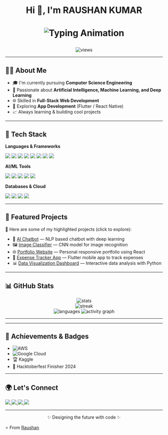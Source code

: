 <!-- Profile README -->

<h1 align="center">Hi 👋, I'm RAUSHAN KUMAR</h1>
<h1 align="center">
  <p align="center">
  <img src="https://readme-typing-svg.herokuapp.com?font=Fira+Code&weight=500&size=22&pause=1000&color=00F5D4&center=true&vCenter=true&width=550&lines=Turning+☕+into+Code;AI+%26+ML+Enthusiast;Building+Web+%26+Mobile+Apps;Always+Learning+%26+Exploring" alt="Typing Animation" />
  </p>
</h1>


<p align="center">
  <img src="https://komarev.com/ghpvc/?username=raushankr-30&label=Profile%20Views&color=ff69b4&style=plastic" alt="views" />
</p>



---

## 👨‍💻 About Me
- 🎓 I'm currently pursuing **Computer Science Engineering**
- 🤖 Passionate about **Artificial Intelligence, Machine Learning, and Deep Learning**
- 🌐 Skilled in **Full-Stack Web Development**
- 📱 Exploring **App Development** (Flutter / React Native)
- 📈 Always learning & building cool projects


---

## 🔧 Tech Stack

**Languages & Frameworks**
<p>
  <img src="https://img.shields.io/badge/Python-3776AB?style=for-the-badge&logo=python&logoColor=white"/>
  <img src="https://img.shields.io/badge/C++-00599C?style=for-the-badge&logo=cplusplus&logoColor=white"/>
  <img src="https://img.shields.io/badge/JavaScript-F7DF1E?style=for-the-badge&logo=javascript&logoColor=black"/>
  <img src="https://img.shields.io/badge/Java-ED8B00?style=for-the-badge&logo=openjdk&logoColor=white"/>
  <img src="https://img.shields.io/badge/React-20232A?style=for-the-badge&logo=react&logoColor=61DAFB"/>
  <img src="https://img.shields.io/badge/Node.js-43853D?style=for-the-badge&logo=node-dot-js&logoColor=white"/>
  <img src="https://img.shields.io/badge/Django-092E20?style=for-the-badge&logo=django&logoColor=white"/>
  <img src="https://img.shields.io/badge/Flutter-02569B?style=for-the-badge&logo=flutter&logoColor=white"/>
</p>

**AI/ML Tools**
<p>
  <img src="https://img.shields.io/badge/TensorFlow-FF6F00?style=for-the-badge&logo=tensorflow&logoColor=white"/>
  <img src="https://img.shields.io/badge/PyTorch-EE4C2C?style=for-the-badge&logo=pytorch&logoColor=white"/>
  <img src="https://img.shields.io/badge/scikit--learn-F7931E?style=for-the-badge&logo=scikit-learn&logoColor=white"/>
  <img src="https://img.shields.io/badge/Numpy-013243?style=for-the-badge&logo=numpy&logoColor=white"/>
  <img src="https://img.shields.io/badge/Pandas-150458?style=for-the-badge&logo=pandas&logoColor=white"/>
</p>

**Databases & Cloud**
<p>
  <img src="https://img.shields.io/badge/MySQL-4479A1?style=for-the-badge&logo=mysql&logoColor=white"/>
  <img src="https://img.shields.io/badge/MongoDB-4EA94B?style=for-the-badge&logo=mongodb&logoColor=white"/>
  <img src="https://img.shields.io/badge/Firebase-FFCA28?style=for-the-badge&logo=firebase&logoColor=black"/>
  <img src="https://img.shields.io/badge/AWS-232F3E?style=for-the-badge&logo=amazon-aws&logoColor=white"/>
</p>

---

## 🚀 Featured Projects

📌 Here are some of my highlighted projects (click to explore):

- 🤖 [AI Chatbot](https://github.com/raushankr-30/ai-chatbot) — NLP based chatbot with deep learning  
- 🖼️ [Image Classifier](https://github.com/raushankr-30/image-classifier) — CNN model for image recognition  
- 🌐 [Portfolio Website](https://github.com/raushankr-30/portfolio) — Personal responsive portfolio using React  
- 📱 [Expense Tracker App](https://github.com/raushankr-30/expense-tracker) — Flutter mobile app to track expenses  
- 📊 [Data Visualization Dashboard](https://github.com/raushankr-30/data-dashboard) — Interactive data analysis with Python  

---

## 📊 GitHub Stats

<p align="center">
  <img src="https://github-readme-stats.vercel.app/api?username=raushankr-30&show_icons=true&theme=tokyonight" alt="stats" />
  <br/>
  <img src="https://github-readme-streak-stats.herokuapp.com/?user=raushankr-30&theme=tokyonight" alt="streak" />
  <br/>
  <img src="https://github-readme-stats.vercel.app/api/top-langs/?username=raushankr-30&layout=compact&theme=tokyonight" alt="languages" />
  <img src="https://github-readme-activity-graph.vercel.app/graph?username=raushankr-30&theme=react-dark&hide_border=true&area=true" alt="activity graph" />
</p>

---

---
## 🏅 Achievements & Badges

- ![AWS](https://img.shields.io/badge/AWS-Cloud%20Practitioner-FF9900?logo=amazon-aws&logoColor=white)
- ![Google Cloud](https://img.shields.io/badge/Google%20Cloud-Skills%20Boost-4285F4?logo=googlecloud&logoColor=white)
- 🏆 Kaggle
- 🎉 Hacktoberfest Finisher 2024

---

## 🌍 Let's Connect

<p>
  <a href="https://linkedin.com/in/raushanxtreme" target="_blank">
    <img src="https://img.shields.io/badge/LinkedIn-0A66C2?style=for-the-badge&logo=linkedin&logoColor=white"/>
  </a>
  <a href="mailto:raushankr3005@gmail.com" target="_blank">
    <img src="https://img.shields.io/badge/Gmail-D14836?style=for-the-badge&logo=gmail&logoColor=white"/>
  </a>
  <a href="https://twitter.com/raushanx5" target="_blank">
    <img src="https://img.shields.io/badge/Twitter-1DA1F2?style=for-the-badge&logo=twitter&logoColor=white"/>
  </a>
  <a href="https://raptorcoder.com" target="_blank">
    <img src="https://img.shields.io/badge/Portfolio-FF5722?style=for-the-badge&logo=Google-chrome&logoColor=white"/>
  </a>
</p>

---

<p align="center">✨ Designing the future with code ✨</p>

⭐️ From [Raushan](https://github.com/raushankr-30)
